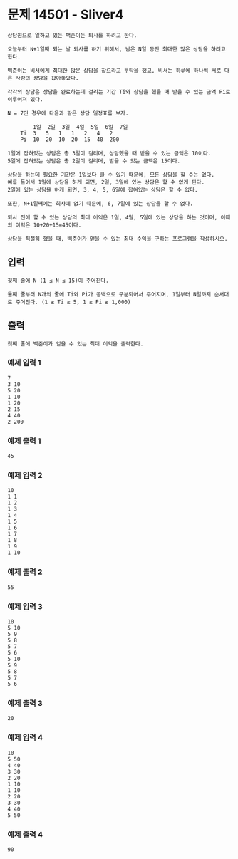 # 문제 14501 - Sliver4
    상담원으로 일하고 있는 백준이는 퇴사를 하려고 한다.
    
    오늘부터 N+1일째 되는 날 퇴사를 하기 위해서, 남은 N일 동안 최대한 많은 상담을 하려고 한다.
    
    백준이는 비서에게 최대한 많은 상담을 잡으라고 부탁을 했고, 비서는 하루에 하나씩 서로 다른 사람의 상담을 잡아놓았다.
    
    각각의 상담은 상담을 완료하는데 걸리는 기간 Ti와 상담을 했을 때 받을 수 있는 금액 Pi로 이루어져 있다.
    
    N = 7인 경우에 다음과 같은 상담 일정표를 보자.
    
            1일	2일	3일	4일	5일	6일	7일
        Ti	3	5	1	1	2	4	2
        Pi	10	20	10	20	15	40	200
    
    1일에 잡혀있는 상담은 총 3일이 걸리며, 상담했을 때 받을 수 있는 금액은 10이다. 
    5일에 잡혀있는 상담은 총 2일이 걸리며, 받을 수 있는 금액은 15이다.
    
    상담을 하는데 필요한 기간은 1일보다 클 수 있기 때문에, 모든 상담을 할 수는 없다. 
    예를 들어서 1일에 상담을 하게 되면, 2일, 3일에 있는 상담은 할 수 없게 된다. 
    2일에 있는 상담을 하게 되면, 3, 4, 5, 6일에 잡혀있는 상담은 할 수 없다.
    
    또한, N+1일째에는 회사에 없기 때문에, 6, 7일에 있는 상담을 할 수 없다.
    
    퇴사 전에 할 수 있는 상담의 최대 이익은 1일, 4일, 5일에 있는 상담을 하는 것이며, 이때의 이익은 10+20+15=45이다.
    
    상담을 적절히 했을 때, 백준이가 얻을 수 있는 최대 수익을 구하는 프로그램을 작성하시오.

## 입력
    첫째 줄에 N (1 ≤ N ≤ 15)이 주어진다.
    
    둘째 줄부터 N개의 줄에 Ti와 Pi가 공백으로 구분되어서 주어지며, 1일부터 N일까지 순서대로 주어진다. (1 ≤ Ti ≤ 5, 1 ≤ Pi ≤ 1,000)

## 출력
    첫째 줄에 백준이가 얻을 수 있는 최대 이익을 출력한다.

### 예제 입력 1
    7
    3 10
    5 20
    1 10
    1 20
    2 15
    4 40
    2 200
### 예제 출력 1
    45
### 예제 입력 2
    10
    1 1
    1 2
    1 3
    1 4
    1 5
    1 6
    1 7
    1 8
    1 9
    1 10
### 예제 출력 2
    55
### 예제 입력 3
    10
    5 10
    5 9
    5 8
    5 7
    5 6
    5 10
    5 9
    5 8
    5 7
    5 6
### 예제 출력 3
    20
### 예제 입력 4
    10
    5 50
    4 40
    3 30
    2 20
    1 10
    1 10
    2 20
    3 30
    4 40
    5 50
### 예제 출력 4
    90